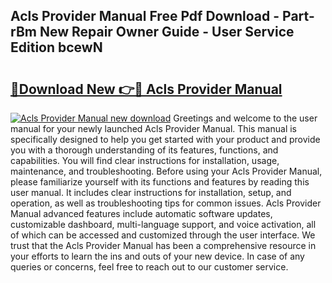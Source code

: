 ## Acls Provider Manual Free Pdf Download - Part-rBm New Repair Owner Guide - User Service Edition bcewN

# <h2><a href="http://bc27662.oget.top/?id=Acls+Provider+Manual">🔗Download New 👉🔴 Acls Provider Manual</a></h2>

[![Acls Provider Manual new download](https://i.imgur.com/5g1atiW.png)](http://bc27662.oget.top/?id=Acls+Provider+Manual)
Greetings and welcome to the user manual for your newly launched Acls Provider Manual. This manual is specifically designed to help you get started with your product and provide you with a thorough understanding of its features, functions, and capabilities. You will find clear instructions for installation, usage, maintenance, and troubleshooting. Before using your Acls Provider Manual, please familiarize yourself with its functions and features by reading this user manual. It includes clear instructions for installation, setup, and operation, as well as troubleshooting tips for common issues. Acls Provider Manual advanced features include automatic software updates, customizable dashboard, multi-language support, and voice activation, all of which can be accessed and customized through the user interface. We trust that the Acls Provider Manual has been a comprehensive resource in your efforts to learn the ins and outs of your new device. In case of any queries or concerns, feel free to reach out to our customer service.
